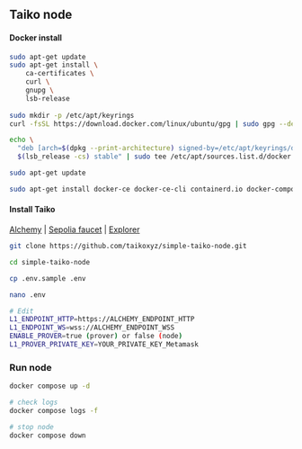 ## Taiko node

#### Docker install

```bash
sudo apt-get update
sudo apt-get install \
    ca-certificates \
    curl \
    gnupg \
    lsb-release
    
sudo mkdir -p /etc/apt/keyrings
curl -fsSL https://download.docker.com/linux/ubuntu/gpg | sudo gpg --dearmor -o /etc/apt/keyrings/docker.gpg > /dev/null

echo \
  "deb [arch=$(dpkg --print-architecture) signed-by=/etc/apt/keyrings/docker.gpg] https://download.docker.com/linux/ubuntu \
  $(lsb_release -cs) stable" | sudo tee /etc/apt/sources.list.d/docker.list > /dev/null

sudo apt-get update

sudo apt-get install docker-ce docker-ce-cli containerd.io docker-compose-plugin
```

#### Install Taiko
[Alchemy](https://www.alchemy.com/) | [Sepolia faucet](https://sepoliafaucet.com/) | [Explorer](https://explorer.a2.taiko.xyz/)

```bash
git clone https://github.com/taikoxyz/simple-taiko-node.git

cd simple-taiko-node

cp .env.sample .env

nano .env

# Edit
L1_ENDPOINT_HTTP=https://ALCHEMY_ENDPOINT_HTTP
L1_ENDPOINT_WS=wss://ALCHEMY_ENDPOINT_WSS
ENABLE_PROVER=true (prover) or false (node)
L1_PROVER_PRIVATE_KEY=YOUR_PRIVATE_KEY_Metamask
```
### Run node
```bash
docker compose up -d

# check logs
docker compose logs -f

# stop node
docker compose down
```
